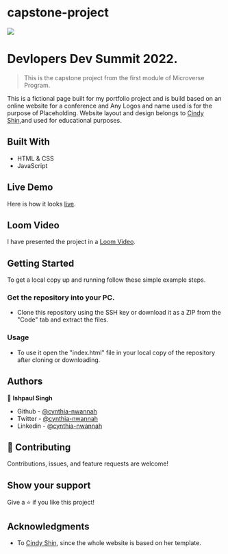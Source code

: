 # capstone-project
![](https://img.shields.io/badge/Microverse-blueviolet)

# Devlopers Dev Summit 2022.

> This is the capstone project from the first module of Microverse Program.

This is a fictional page built for my portfolio project
and is build based on an online website for a conference and Any Logos
and name used is for the purpose of Placeholding. Website layout and design belongs to
[Cindy Shin](https://www.behance.net/adagio07),and used for educational purposes.

## Built With

- HTML & CSS
- JavaScript

## Live Demo
Here is how it looks [live](https://cynthia-nwannah.github.io/capstone-project/).

## Loom Video
I have presented the project in a [Loom Video](https://www.loom.com/share/721a171dca5249509f6ba105630a5a3b).

## Getting Started

To get a local copy up and running follow these simple example steps.

### Get the repository into your PC.

- Clone this repository using the SSH key or download it as a ZIP from the "Code" tab and extract the files.

### Usage

- To use it open the "index.html" file in your local copy of the repository after cloning or downloading.

## Authors

👤 **Ishpaul Singh**

- Github - [@cynthia-nwannah](https://github.com/cynthia-nwannah)
- Twitter - [@cynthia-nwannah](https://twitter.com/CynthiaNwannah)
- Linkedin - [@cynthia-nwannah](https://www.linkedin.com/in/cynthia-nwannah/)

## 🤝 Contributing

Contributions, issues, and feature requests are welcome!

## Show your support

Give a ⭐️ if you like this project!

## Acknowledgments

- To [Cindy Shin](https://www.behance.net/adagio07), since the whole website is based on her template.

